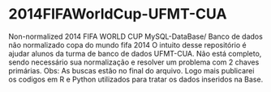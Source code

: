 # 2014FIFAWorldCup-UFMT-CUA
Non-normalized 2014 FIFA WORLD CUP MySQL-DataBase/ Banco de dados não normalizado copa do mundo fifa 2014
  O intuito desse repositório é ajudar alunos da turma de banco de dados UFMT-CUA.
Não está completo, sendo necessário sua normalização e resolver um problema com 2 chaves primárias.
Obs: As buscas estão no final do arquivo.
  Logo mais publicarei os codigos em R e Python utilizados para tratar os dados inseridos na Base.
